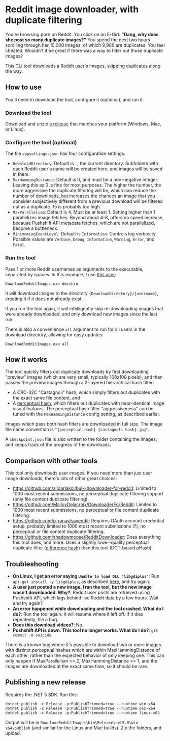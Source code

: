 # Reddit image downloader, with duplicate filtering

You're browsing porn on Reddit. You click on an E-Girl. **"Dang, why does she post so many duplicate images?"** You spend the next two hours scrolling through her 10,000 images, of which 9,980 are duplicates. You feel cheated. Wouldn't it be great if there was a way to filter out those duplicate images?

This CLI tool downloads a Reddit user's images, skipping duplicates along the way.

## How to use

You'll need to download the tool, configure it (optional), and run it.

### Download the tool

Download and unzip [a release](https://github.com/CSharp-Truckstop-Restroom-Hero/DownloadRedditImages/releases) that matches your platform (Windows, Mac, or Linux).

### Configure the tool (optional)

The file `appsettings.json` has four configuration settings:

- `DownloadDirectory`: Default is `.`, the current directory. Subfolders with each Reddit user's name will be created here, and images will be saved in them.
- `MaxHammingDistance`: Default is 0, and must be a non-negative integer. Leaving this as 0 is fine for most purposes. The higher the number, the more aggressive the duplicate filtering will be, which can reduce the number of downloads, but increases the chances an image that you consider subjectively different from a previous download will be filtered out as a duplicate. 15 is probably too high.
- `MaxParallelism`: Default is 4. Must be at least 1. Setting higher than 1 parallelizes image fetches. Beyond about 4-8, offers no speed increase, because Pushshift API metadata fetches, which are not parallelized, become a bottleneck.
- `MinimumLogEventLevel`: Default is `Information`. Controls log verbosity. Possible values are `Verbose`, `Debug`, `Information`, `Warning`, `Error`, and `Fatal`.

### Run the tool

Pass 1 or more Reddit usernames as arguments to the executable, separated by spaces. In this example, I use [this user](https://www.reddit.com/user/dmishin/):

```
DownloadRedditImages.exe dmishin
```

It will download images to the directory `{DownloadDirectory}/{username}`, creating it if it does not already exist.

If you run the tool again, it will intelligently skip re-downloading images that were already downloaded, and only download new images since the last run.

There is also a convenience `all` argument to run for all users in the download directory, allowing for easy updates:

```
DownloadRedditImages.exe all
```

## How it works

The tool quickly filters out duplicate downloads by first downloading "preview" images (which are very small, typically 108x108 pixels), and then passes the preview images through a 2-layered hierarchical hash filter:

- A CRC-32C "Castagnoli" hash, which simply filters out duplicates with the exact same file content, and
- A [perceptual hash](http://phash.org/), which filters out duplicates with near-identical image visual features. The perceptual hash filter "aggressiveness" can be tuned with the `MaxHammingDistance` config setting, as described earlier.

Images which pass both hash filters are downloaded in full size. The image file name convention is `"{perceptual hash} {castagnoli hash}.jpg"`.

A `checkpoint.json` file is also written to the folder containing the images, and keeps track of the progress of the downloads.

## Comparison with other tools

This tool only downloads user images. If you need more than just user image downloads, there's lots of other great choices:

- https://github.com/aliparlakci/bulk-downloader-for-reddit: Limited to 1000 most recent submissions, no perceptual duplicate filtering support (only file content duplicate filtering).
- https://github.com/MalloyDelacroix/DownloaderForReddit: Limited to 1000 most recent submissions, no perceptual or file content duplicate filtering.
- https://github.com/p-ranav/saveddit: Requires OAuth account credential setup, probably limited to 1000 most recent submissions (?), no perceptual or file content duplicate filtering.
- https://github.com/shadowmoose/RedditDownloader: Does everything this tool does, and more. Uses a slightly lower-quality perceptual duplicate filter ([difference hash](http://www.hackerfactor.com/blog/index.php?/archives/529-Kind-of-Like-That.html)) than this tool (DCT-based pHash).

## Troubleshooting

- **On Linux, I get an error saying `Unable to load DLL 'libgdiplus'`**: Run `apt-get install -y libgdiplus`, as described [here](https://github.com/dotnet/core/issues/2746#issuecomment-595980412), and try again.
- **A user just posted a new image. I ran the tool, but the new image wasn't downloaded. Why?**: Reddit user posts are retrieved using Pushshift API, which lags behind live Reddit data by a few hours. Wait and try again?
- **An error happened while downloading and the tool crashed. What do I do?**: Run the tool again. It will resume where it left off. If it dies repeatedly, file a bug.
- **Does this download videos?**: No.
- **Pushshift API is down. This tool no longer works. What do I do?**: `git commit -m suicide`

There is a known bug where it's possible to download two or more images with distinct perceptual hashes which are within MaxHammingDistance of each other, rather than the expected behavior of only keeping one. This can only happen if MaxParallelism >= 2, MaxHammingDistance >= 1, and the images are downloaded at the exact same time, so it should be rare.

## Publishing a new release

Requires the .NET 5 SDK. Run this:

```
dotnet publish -c Release -p:PublishTrimmed=true --runtime win-x64
dotnet publish -c Release -p:PublishTrimmed=true --runtime osx-x64
dotnet publish -c Release -p:PublishTrimmed=true --runtime linux-x64
```

Output will be in `DownloadRedditImages\bin\Release\net5.0\win-x64\publish` (and similar for the Linux and Mac builds). Zip the folders, and upload.
